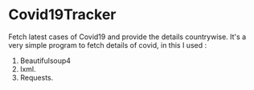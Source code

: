 # Covid19Tracker
Fetch latest cases of Covid19 and provide the details countrywise.
It's a very simple program to fetch details of covid, in this I used :
1. Beautifulsoup4
2. lxml.
3. Requests.
